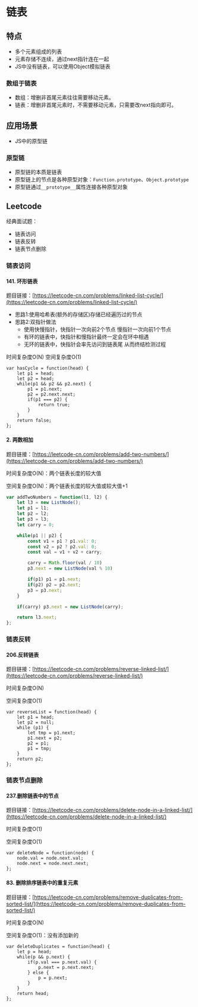 # 链表
## 特点
- 多个元素组成的列表
- 元素存储不连续，通过next指针连在一起
- JS中没有链表，可以使用Object模拟链表

### 数组于链表
- 数组：增删非首尾元素往往需要移动元素。
- 链表：增删非首尾元素时，不需要移动元素，只需要改next指向即可。

## 应用场景
- JS中的原型链
### 原型链
- 原型链的本质是链表
- 原型链上的节点是各种原型对象：`Function.prototype`、`Object.prototype`
- 原型链通过`__prototype__`属性连接各种原型对象

## Leetcode
经典面试题：
- 链表访问
- 链表反转
- 链表节点删除
### 链表访问

#### 141. 环形链表
题目链接：[https://leetcode-cn.com/problems/linked-list-cycle/](https://leetcode-cn.com/problems/linked-list-cycle/)

- 思路1:使用哈希表(额外的存储区)存储已经遍历过的节点
- 思路2:双指针做法
    - 使用快慢指针，快指针一次向前2个节点 慢指针一次向前1个节点
    - 有环的链表中，快指针和慢指针最终一定会在环中相遇
    - 无环的链表中，快指针会率先访问到链表尾 从而终结检测过程

时间复杂度O(N)
空间复杂度O(1)
```
var hasCycle = function(head) {
    let p1 = head;
    let p2 = head;
    while(p1 && p2 && p2.next) {
        p1 = p1.next;
        p2 = p2.next.next;
        if(p1 === p2) {
            return true;
        }
    }
    return false;
};
```

#### 2. 两数相加
题目链接：[https://leetcode-cn.com/problems/add-two-numbers/](https://leetcode-cn.com/problems/add-two-numbers/)

时间复杂度O(N)：两个链表长度的较大值

空间复杂度O(N)：两个链表长度的较大值或较大值+1
```javascript
var addTwoNumbers = function(l1, l2) {
    let l3 = new ListNode();
    let p1 = l1;
    let p2 = l2;
    let p3 = l3;
    let carry = 0;

    while(p1 || p2) {
        const v1 = p1 ? p1.val: 0;
        const v2 = p2 ? p2.val: 0;
        const val = v1 + v2 + carry;

        carry = Math.floor(val / 10)
        p3.next = new ListNode(val % 10)

        if(p1) p1 = p1.next;
        if(p2) p2 = p2.next;
        p3 = p3.next;
    }

    if(carry) p3.next = new ListNode(carry);

    return l3.next;
};
```

### 链表反转

#### 206.反转链表
题目链接：[https://leetcode-cn.com/problems/reverse-linked-list/](https://leetcode-cn.com/problems/reverse-linked-list/)

时间复杂度O(N)

空间复杂度O(1)
```
var reverseList = function(head) {
    let p1 = head;
    let p2 = null;
    while (p1) {
        let tmp = p1.next;
        p1.next = p2;
        p2 = p1;
        p1 = tmp;
    }
    return p2;
};
```

### 链表节点删除

#### 237.删除链表中的节点
题目链接：[https://leetcode-cn.com/problems/delete-node-in-a-linked-list/](https://leetcode-cn.com/problems/delete-node-in-a-linked-list/)

时间复杂度O(1)

空间复杂度O(1)
```
var deleteNode = function(node) {
    node.val = node.next.val;
    node.next = node.next.next;
};
```
#### 83. 删除排序链表中的重复元素
题目链接：[https://leetcode-cn.com/problems/remove-duplicates-from-sorted-list/](https://leetcode-cn.com/problems/remove-duplicates-from-sorted-list/)

时间复杂度O(N)

空间复杂度O(1)：没有添加新的
```
var deleteDuplicates = function(head) {
    let p = head;
    while(p && p.next) {
        if(p.val === p.next.val) {
            p.next = p.next.next;
        } else {
            p = p.next;
        }
    }
    return head;
};
```
